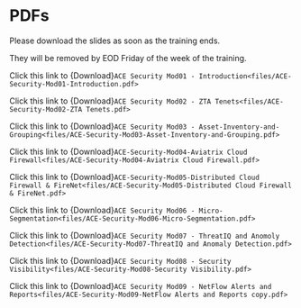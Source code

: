 # PDFs

Please download the slides as soon as the training ends.

They will be removed by EOD Friday of the week of the training.

Click this link to {Download}`ACE Security Mod01 - Introduction<files/ACE-Security-Mod01-Introduction.pdf>`

Click this link to {Download}`ACE Security Mod02 - ZTA Tenets<files/ACE-Security-Mod02-ZTA Tenets.pdf>`

Click this link to {Download}`ACE Security Mod03 - Asset-Inventory-and-Grouping<files/ACE-Security-Mod03-Asset-Inventory-and-Grouping.pdf>`

Click this link to {Download}`ACE-Security-Mod04-Aviatrix Cloud Firewall<files/ACE-Security-Mod04-Aviatrix Cloud Firewall.pdf>`

Click this link to {Download}`ACE-Security-Mod05-Distributed Cloud Firewall & FireNet<files/ACE-Security-Mod05-Distributed Cloud Firewall & FireNet.pdf>`

Click this link to {Download}`ACE Security Mod06 - Micro-Segmentation<files/ACE-Security-Mod06-Micro-Segmentation.pdf>`

Click this link to {Download}`ACE Security Mod07 - ThreatIQ and Anomoly Detection<files/ACE-Security-Mod07-ThreatIQ and Anomaly Detection.pdf>`

Click this link to {Download}`ACE Security Mod08 - Security Visibility<files/ACE-Security-Mod08-Security Visibility.pdf>`

Click this link to {Download}`ACE Security Mod09 - NetFlow Alerts and Reports<files/ACE-Security-Mod09-NetFlow Alerts and Reports copy.pdf>`

